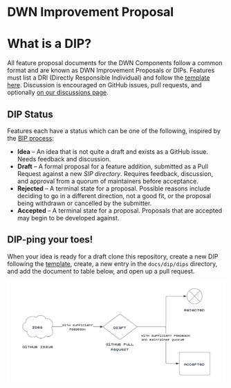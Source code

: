 # DWN Improvement Proposal

# What is a DIP?

All feature proposal documents for the DWN Components follow a common format and are known as DWN Improvement Proposals or DIPs. Features must list a DRI (Directly Responsible Individual) and follow the [template here](../dip_template.md). Discussion is encouraged on GitHub issues, pull requests, and optionally [on our discussions page](https://github.com/openreserveio/dwn/discussions).

## DIP Status

Features each have a status which can be one of the following, inspired by the [BIP process](https://github.com/bitcoin/bips/blob/master/bip-0002.mediawiki):

- **Idea** – An idea that is not quite a draft and exists as a GitHub issue. Needs feedback and discussion.
- **Draft** – A formal proposal for a feature addition, submitted as a Pull Request against a new *SIP directory*. Requires feedback, discussion, and approval from a quorum of maintainers before acceptance.
- **Rejected** – A terminal state for a proposal. Possible reasons include deciding to go in a different direction, not a good fit, or the proposal being withdrawn or cancelled by the submitter.
- **Accepted** – A terminal state for a proposal. Proposals that are accepted may begin to be developed against.

## DIP-ping your toes!

When your idea is ready for a draft clone this repository, create a new DIP following the [template](../dip_template.md), create, a new entry in the `docs/dip/dips` directory, and add the document to table below, and open up a pull request.

![dip_flow](../../dip_flow.png)
